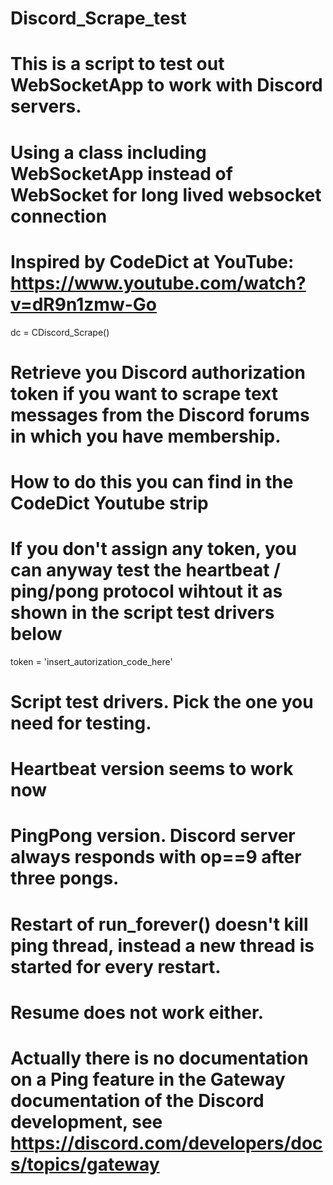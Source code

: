 # Discord_Scrape_test


# This is a script to test out WebSocketApp to work with Discord servers.
# Using a class including WebSocketApp instead of WebSocket for long lived websocket connection
# Inspired by CodeDict at YouTube: https://www.youtube.com/watch?v=dR9n1zmw-Go
dc = CDiscord_Scrape()

# Retrieve you Discord authorization token if you want to scrape text messages from the Discord forums in which you have membership.
# How to do this you can find in the CodeDict Youtube strip
# If you don't assign any token, you can anyway test the heartbeat / ping/pong protocol wihtout it as shown in the script test drivers below
token = 'insert_autorization_code_here' 



# Script test drivers. Pick the one you need for testing.
# Heartbeat version seems to work now
# PingPong version. Discord server always responds with op==9 after three pongs. 
#   Restart of run_forever() doesn't kill ping thread, instead a new thread is started for every restart.
#   Resume does not work either.
#   Actually there is no documentation on a Ping feature in the Gateway documentation of the Discord development, see https://discord.com/developers/docs/topics/gateway
